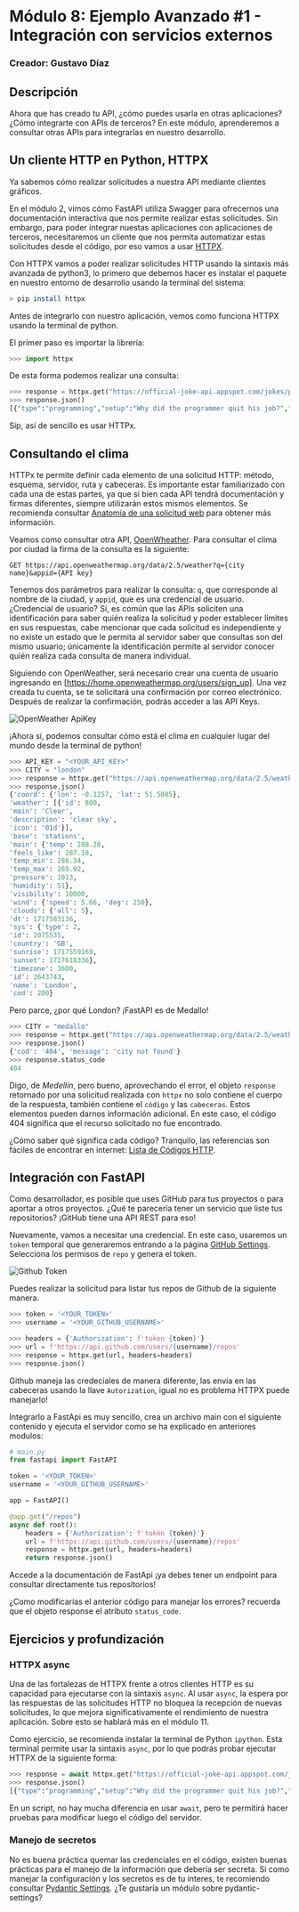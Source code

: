 # Módulo 8: Ejemplo Avanzado #1 - Integración con servicios externos

### Creador: Gustavo Díaz

## Descripción

Ahora que has creado tu API, ¿cómo puedes usarla en otras aplicaciones? ¿Cómo integrarte con APIs de terceros? En este módulo, aprenderemos a consultar otras APIs para integrarlas en nuestro desarrollo.

## Un cliente HTTP en Python, HTTPX

Ya sabemos cómo realizar solicitudes a nuestra API mediante clientes gráficos.

En el módulo 2, vimos cómo FastAPI utiliza Swagger para ofrecernos una documentación interactiva que nos permite realizar estas solicitudes. Sin embargo, para poder integrar nuestas aplicaciones con aplicaciones de terceros, necesitaremos un cliente que nos permita automatizar estas solicitudes desde el código, por eso vamos a usar [HTTPX](https://www.python-httpx.org/).

Con HTTPX vamos a poder realizar solicitudes HTTP usando la sintaxis más avanzada de python3, 
lo primero que debemos hacer es instalar el paquete en nuestro entorno de desarrollo usando la terminal del sistema:

```sh
> pip install httpx
```

Antes de integrarlo con nuestro aplicación, vemos como funciona HTTPX usando la terminal de python.

El primer paso es importar la librería:

```py
>>> import httpx
```

De esta forma podemos realizar una consulta:

```py
>>> response = httpx.get("https://official-joke-api.appspot.com/jokes/programming/random")
>>> response.json()
[{"type":"programming","setup":"Why did the programmer quit his job?","punchline":"Because he didn't get arrays.","id":18}]
```

Sip, así de sencillo es usar HTTPx.


## Consultando el clima

HTTPx te permite definir cada elemento de una solicitud HTTP: método, esquema, servidor, ruta y cabeceras. 
Es importante estar familiarizado con cada una de estas partes, 
ya que si bien cada API tendrá documentación y firmas diferentes, siempre utilizarán estos mismos elementos.
Se recomienda consultar [Anatomía de una solicitud web](https://www.realisable.co.uk/support/documentation/iman-user-guide/DataConcepts/WebRequestAnatomy.htm) para obtener más información.

Veamos como consultar otra API, [OpenWheather](https://openweathermap.org/current#name). 
Para consultar el clima por ciudad la firma de la consulta es la siguiente:

```http
GET https://api.openweathermap.org/data/2.5/weather?q={city name}&appid={API key}
```


Tenemos dos parámetros para realizar la consulta: `q`, que corresponde al nombre de la ciudad, y `appid`, que es una credencial de usuario. 
¿Credencial de usuario? Sí, es común que las APIs soliciten una identificación para saber quién realiza la solicitud y poder establecer límites en sus respuestas, cabe mencionar que cada solicitud es independiente y no existe un estado que le permita al servidor saber que consultas son del mismo usuario; únicamente la identificación permite al servidor conocer quién realiza cada consulta de manera individual.

Siguiendo con OpenWeather, será necesario crear una cuenta de usuario ingresando en [https://home.openweathermap.org/users/sign_up]. Una vez creada tu cuenta, se te solicitará una confirmación por correo electrónico. Después de realizar la confirmación, podrás acceder a las API Keys.

![OpenWeather ApiKey](OpenWeatherApiKey.png)

¡Ahora sí, podemos consultar cómo está el clima en cualquier lugar del mundo desde la terminal de python!

```py
>>> API_KEY = "<YOUR_API_KEY>"
>>> CITY = "london"
>>> response = httpx.get("https://api.openweathermap.org/data/2.5/weather", params={"q":CITY, "appid":API_KEY})
>>> response.json()
{'coord': {'lon': -0.1257, 'lat': 51.5085},
'weather': [{'id': 800,
'main': 'Clear',
'description': 'clear sky',
'icon': '01d'}],
'base': 'stations',
'main': {'temp': 288.28,
'feels_like': 287.18,
'temp_min': 286.34,
'temp_max': 289.92,
'pressure': 1013,
'humidity': 51},
'visibility': 10000,
'wind': {'speed': 5.66, 'deg': 250},
'clouds': {'all': 5},
'dt': 1717583136,
'sys': {'type': 2,
'id': 2075535,
'country': 'GB',
'sunrise': 1717559169,
'sunset': 1717618336},
'timezone': 3600,
'id': 2643743,
'name': 'London',
'cod': 200}
```

Pero parce, ¿por qué London? ¡FastAPI es de Medallo!

```py
>>> CITY = "medallo"
>>> response = httpx.get("https://api.openweathermap.org/data/2.5/weather", params={"q":CITY, "appid":API_KEY})
>>> response.json()
{'cod': '404', 'message': 'city not found'}
>>> response.status_code
404
```

Digo, de *Medellín*, pero bueno, aprovechando el error, el objeto `response` retornado por una solicitud realizada con `httpx` no solo contiene el cuerpo de la respuesta, también contiene el `código` y las `cabeceras`. Estos elementos pueden darnos información adicional. En este caso, el código 404 significa que el recurso solicitado no fue encontrado. 

¿Cómo saber qué significa cada código? Tranquilo, las referencias son fáciles de encontrar en internet: [Lista de Códigos HTTP](https://en.wikipedia.org/wiki/List_of_HTTP_status_codes#404).


## Integración con FastAPI

Como desarrollador, es posible que uses GitHub para tus proyectos o para aportar a otros proyectos. 
¿Qué te parecería tener un servicio que liste tus repositorios? ¡GitHub tiene una API REST para eso!

Nuevamente, vamos a necesitar una credencial. 
En este caso, usaremos un `token` temporal que generaremos entrando a la página [GitHub Settings](https://github.com/settings/tokens). 
Selecciona los permisos de `repo` y genera el token.

![Github Token](GithubToken.png)

Puedes realizar la solicitud para listar tus repos de Github de la siguiente manera.

```py
>>> token = '<YOUR_TOKEN>'
>>> username = '<YOUR_GITHUB_USERNAME>'

>>> headers = {'Authorization': f'token {token}'}
>>> url = f'https://api.github.com/users/{username}/repos'
>>> response = httpx.get(url, headers=headers)
>>> response.json()
```

Github maneja las credeciales de manera diferente, las envía en las cabeceras usando la llave `Autorization`, 
igual no es problema HTTPX puede manejarlo!

Integrarlo a FastApi es muy sencillo, 
crea un archivo main con el siguiente contenido y ejecuta el servidor como se ha explicado en anteriores modulos:

```py
# main.py
from fastapi import FastAPI

token = '<YOUR_TOKEN>'
username = '<YOUR_GITHUB_USERNAME>'

app = FastAPI()

@app.get("/repos")
async def root():
    headers = {'Authorization': f'token {token}'}
    url = f'https://api.github.com/users/{username}/repos'
    response = httpx.get(url, headers=headers)
    return response.json()
```

Accede a la documentación de FastApi ¡ya debes tener un endpoint para consultar directamente tus repositorios!

¿Como modificarías el anterior código para manejar los errores? 
recuerda que el objeto response el atributo `status_code`.


## Ejercicios y profundización

### HTTPX async

Una de las fortalezas de HTTPX frente a otros clientes HTTP es su capacidad para ejecutarse con la sintaxis `async`. 
Al usar `async`, la espera por las respuestas de las solicitudes HTTP no bloquea la recepción de nuevas solicitudes, 
lo que mejora significativamente el rendimiento de nuestra aplicación. Sobre esto se hablará más en el módulo 11.

Como ejercicio, se recomienda instalar la terminal de Python `ipython`. 
Esta terminal permite usar la sintaxis `async`, por lo que podrás probar ejecutar HTTPX de la siguiente forma:

```python
>>> response = await httpx.get("https://official-joke-api.appspot.com/jokes/programming/random")
>>> response.json()
[{"type":"programming","setup":"Why did the programmer quit his job?","punchline":"Because he didn't get arrays.","id":18}]
```

En un script, no hay mucha diferencia en usar `await`, 
pero te permitirá hacer pruebas para modificar luego el código del servidor.

### Manejo de secretos

No es buena práctica quemar las credenciales en el código, existen buenas prácticas para el manejo de la información que debería ser secreta. 
Si como manejar la configuración y los secretos es de tu interes, te recomiendo consultar [Pydantic Settings](https://docs.pydantic.dev/latest/concepts/pydantic_settings/#usage).
¿Te gustaría un módulo sobre pydantic-settings?

